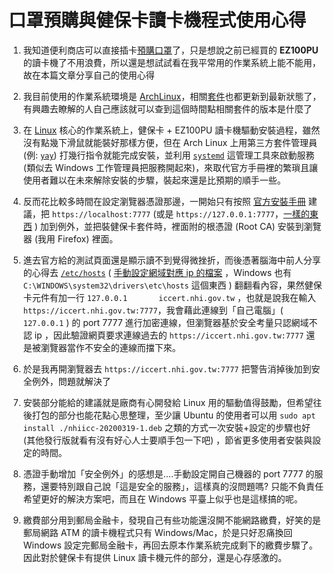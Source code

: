 # 口罩預購與健保卡讀卡機程式使用心得

1. 我知道便利商店可以直接插卡[預購口罩](https://www.nhi.gov.tw/Content_List.aspx?n=395F52D193F3B5C7)了，只是想說之前已經買的 **EZ100PU** 的讀卡機了不用浪費，所以還是想試試看在我平常用的作業系統上能不能用，故在本篇文章分享自己的使用心得

2. 我目前使用的作業系統環境是 [ArchLinux](https://www.archlinux.org)，相關[套件](http://linux.vbird.org/linux_basic/0520rpm_and_srpm.php#intro)也都更新到最新狀態了，有興趣去瞭解的人自己應該就可以查到這個時間點相關套件的版本是什麼了

3. 在 [Linux](https://zh.wikipedia.org/wiki/Linux) 核心的作業系統上，健保卡 + EZ100PU 讀卡機驅動安裝過程，雖然沒有點幾下滑鼠就能裝好那樣方便，但在 Arch Linux 上用第三方套件管理員(例: [`yay`](https://github.com/Jguer/yay)) 打幾行指令就能完成安裝，並利用 [`systemd`](http://linux.vbird.org/linux_basic/0560daemons.php#daemon) 這管理工具來啟動服務(類似去 Windows 工作管理員把服務開起來)，來取代官方手冊裡的繁瑣且讓使用者難以在未來解除安裝的步驟，裝起來還是比預期的順手一些。

4. 反而花比較多時間在設定瀏覽器憑證那邊，一開始只有按照 [官方安裝手冊](https://cloudicweb.nhi.gov.tw/cloudic/system/SMC/Document/%E5%81%A5%E4%BF%9D%E5%8D%A1%E5%85%83%E4%BB%B6_Linux(Ubuntu)%E5%AE%89%E8%A3%9D%E6%89%8B%E5%86%8A.pdf) 建議，把 `https://localhost:7777` (或是 `https://127.0.0.1:7777`，[一樣的東西](https://zh.wikipedia.org/wiki/Localhost) ) 加到例外，並把裝健保卡套件時，裡面附的根憑證 (Root CA) 安裝到瀏覽器 (我用 Firefox) 裡面。

5. 進去官方給的測試頁面還是顯示讀不到覺得微挫折，而後憑著腦海中前人分享的心得去 [`/etc/hosts`](https://zh.wikipedia.org/zh-tw/Hosts%E6%96%87%E4%BB%B6) ( [手動設定網域對應 ip 的檔案](https://zh.wikipedia.org/zh-tw/Hosts%E6%96%87%E4%BB%B6) ，Windows 也有 `C:\WINDOWS\system32\drivers\etc\hosts` 這個東西 ) 翻翻看內容，果然健保卡元件有加一行 `127.0.0.1       iccert.nhi.gov.tw` ，也就是說我在輸入 `https://iccert.nhi.gov.tw:7777`，我會藉此連線到「自己電腦」( `127.0.0.1` ) 的 port 7777 進行加密連線，但瀏覽器基於安全考量只認網域不認 ip ，因此驗證網頁要求連線過去的 `https://iccert.nhi.gov.tw:7777` 還是被瀏覽器當作不安全的連線而擋下來。 

6. 於是我再開瀏覽器去 `https://iccert.nhi.gov.tw:7777` 把警告消掉後加到安全例外，問題就解決了

7. 安裝部分能給的建議就是廠商有心開發給 Linux 用的驅動值得鼓勵，但希望往後打包的部分也能花點心思整理，至少讓 Ubuntu 的使用者可以用 `sudo apt install ./nhiicc-20200319-1.deb` 之類的方式一次安裝+設定的步驟也好 (其他發行版就看有沒有好心人士要順手包一下吧) ，節省更多使用者安裝與設定的時間。

8. 憑證手動增加「安全例外」的感想是....手動設定開自己機器的 port 7777 的服務，還要特別跟自己說「這是安全的服務」，這樣真的沒問題嗎? 只能不負責任希望更好的解決方案吧，而且在 Windows 平臺上似乎也是這樣搞的呢。

9. 繳費部分用到郵局金融卡，發現自己有些功能還沒開不能網路繳費，好笑的是郵局網路 ATM 的讀卡機程式只有 Windows/Mac，於是只好忍痛換回 Windows 設定完郵局金融卡，再回去原本作業系統完成剩下的繳費步驟了。因此對於健保卡有提供 Linux 讀卡機元件的部分，還是心存感激的。
